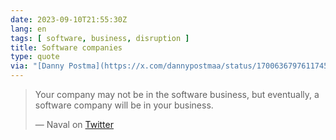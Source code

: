 ```yaml
---
date: 2023-09-10T21:55:30Z
lang: en
tags: [ software, business, disruption ]
title: Software companies
type: quote
via: "[Danny Postma](https://x.com/dannypostmaa/status/1700636797611745689?s=46)"
---
```


> Your company may not be in the software business, but eventually, a software company will be in your business.
>
> — Naval on [Twitter](https://twitter.com/naval/status/1292256955675758593?s=12)
